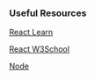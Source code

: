 ### Useful Resources
[React Learn](https://react.dev/learn)

[React W3School](https://www.w3schools.com/react/default.asp)

[Node](https://nodejs.org/en)